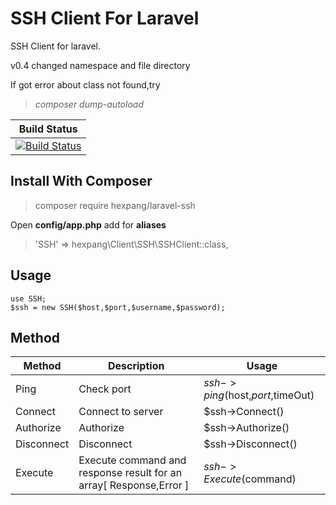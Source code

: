 # SSH Client For Laravel
SSH Client for laravel.

v0.4 changed namespace and file directory

If got error about class not found,try
> *composer dump-autoload*

| Build Status |
| ---- |
| [![Build Status](https://circleci.com/gh/HexPang/laravel-ssh.png?circle-token=7b09b960cbb1ddff17c8d93ccf7db44834569514)]() |


## Install With Composer
> composer require hexpang/laravel-ssh

Open **config/app.php** add for **aliases**

> 'SSH' => hexpang\Client\SSH\SSHClient::class,

## Usage

```
use SSH;
$ssh = new SSH($host,$port,$username,$password);
```

## Method
| Method | Description | Usage |
| ------ | ----------- | ----- |
| Ping | Check port | $ssh->ping($host,$port,$timeOut)
| Connect | Connect to server | $ssh->Connect() |
| Authorize | Authorize | $ssh->Authorize() |
| Disconnect | Disconnect | $ssh->Disconnect() |
| Execute | Execute command and response result for an array[ Response,Error ] | $ssh->Execute($command) |
